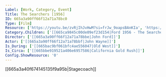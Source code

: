 ```yaml
---
Label: [Work, Category, Event]
Title: The Searchers [1956]
ID: 665a3a90ff66f12a71a78bc0
Type: [Film]
Resource: ['https://youtu.be/zvRjIhJvHwM?si=frJw_9oapsBAnKIa', 'https://www.imdb.com/title/tt0049730/']
Category.Children: ['[[665ca9845c00de09ef23d154|Ford 1956 - The Searchers - Screenplay]]']
Director: ['[[665a3a90ff66f12a71a78bbe|John Ford]]']
Actor: ['[[665a3a90ff66f12a71a78bbf|John Wayne]]']
Is_During: ['[[665bac9bf061bfc4ae556047|Old West]]']
Is_Circa: ['[[665bbe919521a406e6957586|California Gold Rush]]']
Config.ShowResource: '0'
---
```

[[665a3a40f674145135f9a95b|Stagecoach]]
